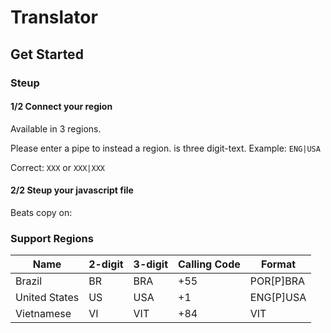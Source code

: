 # Translator
## Get Started
### Steup
#### 1/2 Connect your region

Available in 3 regions.

Please enter a pipe to instead a region. is three digit-text. Example: `ENG|USA`

Correct: `XXX` or `XXX|XXX`

#### 2/2 Steup your javascript file
Beats copy on:

### Support Regions
| Name | 2-digit | 3-digit | Calling Code | Format |
|------|---------|---------|--------------|--------|
| Brazil | BR | BRA | +55 | POR[P]BRA |
| United States | US | USA | +1 | ENG[P]USA |
| Vietnamese | VI | VIT | +84 | VIT |
